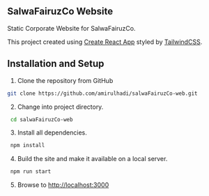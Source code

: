 ## SalwaFairuzCo Website

Static Corporate Website for SalwaFairuzCo.

This project created using [Create React App](https://github.com/facebook/create-react-app) styled by [TailwindCSS](https://tailwindcss.com/).

## Installation and Setup 

1. Clone the repository from GitHub

```sh
git clone https://github.com/amirulhadi/salwaFairuzCo-web.git
```

2. Change into project directory.

```sh
 cd salwaFairuzCo-web
```

3. Install all dependencies.

```sh
 npm install
```

4. Build the site and make it available on a local server.

```sh
 npm run start
```

5. Browse to [http://localhost:3000](http://localhost:3000/)